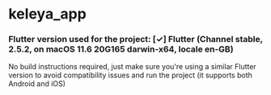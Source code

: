 # keleya_app

### Flutter version used for the project: [✓] Flutter (Channel stable, 2.5.2, on macOS 11.6 20G165 darwin-x64, locale en-GB)

No build instructions required, just make sure you're using a similar Flutter version to avoid compatibility issues and run the project (it supports both Android and iOS)
